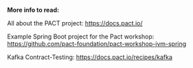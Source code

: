 **More info to read:**

All about the PACT project:
https://docs.pact.io/

Example Spring Boot project for the Pact workshop:
https://github.com/pact-foundation/pact-workshop-jvm-spring

Kafka Contract-Testing:
https://docs.pact.io/recipes/kafka
